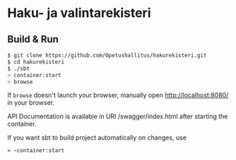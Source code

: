 # Haku- ja valintarekisteri #

## Build & Run ##

```sh
$ git clone https://github.com/Opetushallitus/hakurekisteri.git
$ cd hakurekisteri
$ ./sbt
> container:start
> browse
```

If `browse` doesn't launch your browser, manually open [http://localhost:8080/](http://localhost:8080/) in your browser.

API Documentation is available in URI /swagger/index.html after starting the container.

If you want sbt to build project automatically on changes, use

```
> ~container:start
```
